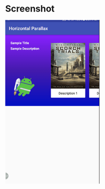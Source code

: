 # Screenshot
<img src="https://github.com/robycohen/Horizontal-Parallax/blob/master/20181216_183137.gif" width="300">
